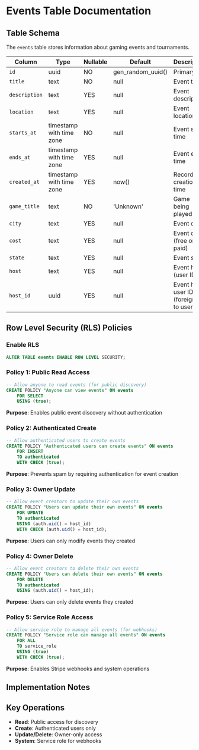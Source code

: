 # Events Table Documentation

## Table Schema

The `events` table stores information about gaming events and tournaments.

| Column | Type | Nullable | Default | Description |
|--------|------|----------|---------|-------------|
| `id` | uuid | NO | gen_random_uuid() | Primary key |
| `title` | text | NO | null | Event title |
| `description` | text | YES | null | Event description |
| `location` | text | YES | null | Event location |
| `starts_at` | timestamp with time zone | NO | null | Event start time |
| `ends_at` | timestamp with time zone | YES | null | Event end time |
| `created_at` | timestamp with time zone | YES | now() | Record creation time |
| `game_title` | text | NO | 'Unknown' | Game being played |
| `city` | text | YES | null | Event city |
| `cost` | text | YES | null | Event cost (free or paid) |
| `state` | text | YES | null | Event state |
| `host` | text | YES | null | Event host (user ID) |
| `host_id` | uuid | YES | null | Event host user ID (foreign key to users) |

## Row Level Security (RLS) Policies

### Enable RLS
```sql
ALTER TABLE events ENABLE ROW LEVEL SECURITY;
```

### Policy 1: Public Read Access
```sql
-- Allow anyone to read events (for public discovery)
CREATE POLICY "Anyone can view events" ON events
    FOR SELECT
    USING (true);
```
**Purpose**: Enables public event discovery without authentication

### Policy 2: Authenticated Create
```sql
-- Allow authenticated users to create events
CREATE POLICY "Authenticated users can create events" ON events
    FOR INSERT
    TO authenticated
    WITH CHECK (true);
```
**Purpose**: Prevents spam by requiring authentication for event creation

### Policy 3: Owner Update
```sql
-- Allow event creators to update their own events
CREATE POLICY "Users can update their own events" ON events
    FOR UPDATE
    TO authenticated
    USING (auth.uid() = host_id)
    WITH CHECK (auth.uid() = host_id);
```
**Purpose**: Users can only modify events they created

### Policy 4: Owner Delete
```sql
-- Allow event creators to delete their own events
CREATE POLICY "Users can delete their own events" ON events
    FOR DELETE
    TO authenticated
    USING (auth.uid() = host_id);
```
**Purpose**: Users can only delete events they created

### Policy 5: Service Role Access
```sql
-- Allow service role to manage all events (for webhooks)
CREATE POLICY "Service role can manage all events" ON events
    FOR ALL
    TO service_role
    USING (true)
    WITH CHECK (true);
```
**Purpose**: Enables Stripe webhooks and system operations

## Implementation Notes

## Key Operations
- **Read**: Public access for discovery
- **Create**: Authenticated users only
- **Update/Delete**: Owner-only access
- **System**: Service role for webhooks